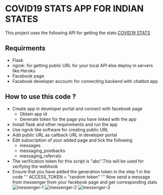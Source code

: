 # COVID19 STATS APP FOR INDIAN STATES

This project uses the following API for getting the stats
[COVID19 STATS](https://api.covid19india.org/data.json)

## Requirments
- Flask
- ngrok: for getting public URL for your local API else deploy in servers like Heroku
- Facebook page
- Facebook developer account: for connecting backend with chatbot app

## How to use this code ?
- Create app in developer portal and connect with facebook page
  - Obtain app id
  - Generate token for the page you have linked with the app  
- Install flask and other requirements and run the app
- Use ngrok like software for creating public URL
- Add public URL as callback URL in developer portal
- Edit subscription of your added page and tick the following
    - messages
    - messaging_postbacks
    - messaging_referrals
- The verification token for this script is "abc".This will be used for verifying the webhook
- Ensure that you have added the generation token in the step 1 in the code
'''
  ACCESS_TOKEN = "random token"
''' 
Now send a message from messenger from your facebook page and get corresponding stats
 ![messenger-1](https://user-images.githubusercontent.com/73653978/111796544-4a97fa00-88ee-11eb-9e8a-e22031a6d665.PNG)
![messenger-2](https://user-images.githubusercontent.com/73653978/111796445-318f4900-88ee-11eb-9db0-07bc8c765bae.PNG)
![messenger-3](https://user-images.githubusercontent.com/73653978/111796633-5e436080-88ee-11eb-9f2e-f8e257bf43fb.PNG)